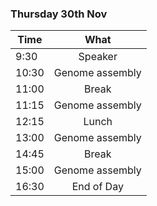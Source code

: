 ### Thursday 30th Nov

| Time  |      What       |
| ----- | :-------------: |
| 9:30  |     Speaker     |
| 10:30 | Genome assembly |
| 11:00 |      Break      |
| 11:15 | Genome assembly |
| 12:15 |      Lunch      |
| 13:00 | Genome assembly |
| 14:45 |      Break      |
| 15:00 | Genome assembly |
| 16:30 |   End of Day    |
